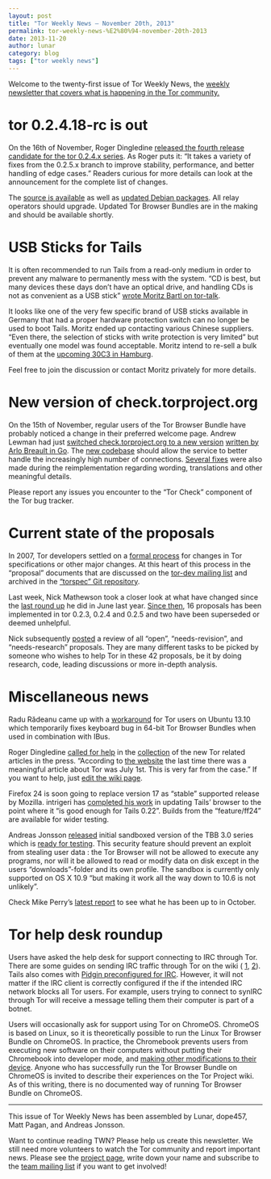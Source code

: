 ```yaml
---
layout: post
title: "Tor Weekly News — November 20th, 2013"
permalink: tor-weekly-news-%E2%80%94-november-20th-2013
date: 2013-11-20
author: lunar
category: blog
tags: ["tor weekly news"]
---
```


Welcome to the twenty-first issue of Tor Weekly News, the [weekly newsletter that covers what is happening in the Tor community.](https://lists.torproject.org/cgi-bin/mailman/listinfo/tor-news/)

# tor 0.2.4.18-rc is out

On the 16th of November, Roger Dingledine [released the fourth release candidate for the tor 0.2.4.x series](https://lists.torproject.org/pipermail/tor-talk/2013-November/031110.html). As Roger puts it: “It takes a variety of fixes from the 0.2.5.x branch to improve stability, performance, and better handling of edge cases.” Readers curious for more details can look at the announcement for the complete list of changes.

The [source is available](https://www.torproject.org/dist/) as well as [updated Debian packages](https://www.torproject.org/docs/debian.html#development). All relay operators should upgrade. Updated Tor Browser Bundles are in the making and should be available shortly.

# USB Sticks for Tails

It is often recommended to run Tails from a read-only medium in order to prevent any malware to permanently mess with the system. “CD is best, but many devices these days don’t have an optical drive, and handling CDs is not as convenient as a USB stick” [wrote Moritz Bartl on tor-talk](https://lists.torproject.org/pipermail/tor-talk/2013-November/031092.html).

It looks like one of the very few specific brand of USB sticks available in Germany that had a proper hardware protection switch can no longer be used to boot Tails. Moritz ended up contacting various Chinese suppliers. “Even there, the selection of sticks with write protection is very limited” but eventually one model was found acceptable. Moritz intend to re-sell a bulk of them at the [upcoming 30C3 in Hamburg](https://events.ccc.de/congress/2013/).

Feel free to join the discussion or contact Moritz privately for more details.

# New version of check.torproject.org

On the 15th of November, regular users of the Tor Browser Bundle have probably noticed a change in their preferred welcome page. Andrew Lewman had just [switched check.torproject.org to a new version](https://lists.torproject.org/pipermail/tor-talk/2013-November/031126.html) [written by Arlo Breault in Go](https://bugs.torproject.org/9529). The [new codebase](https://gitweb.torproject.org/check.git) should allow the service to better handle the increasingly high number of connections. [Several fixes](https://trac.torproject.org/projects/tor/query?status=closed&changetime=2013-11-15..&component=Tor+Check) were also made during the reimplementation regarding wording, translations and other meaningful details.

Please report any issues you encounter to the “Tor Check” component of the Tor bug tracker.

# Current state of the proposals

In 2007, Tor developers settled on a [formal process](https://gitweb.torproject.org/torspec.git/blob/HEAD:/proposals/001-process.txt) for changes in Tor specifications or other major changes. At this heart of this process in the “proposal” documents that are discussed on the [tor-dev mailing list](https://lists.torproject.org/cgi-bin/mailman/listinfo/tor-dev) and archived in the [“torspec” Git repository](https://gitweb.torproject.org/torspec.git/tree/HEAD:/proposals).

Last week, Nick Mathewson took a closer look at what have changed since the [last round up](https://lists.torproject.org/pipermail/tor-dev/2012-June/003641.html) he did in June last year. [Since then](https://lists.torproject.org/pipermail/tor-dev/2013-November/005797.html), 16 proposals has been implemented in tor 0.2.3, 0.2.4 and 0.2.5 and two have been superseded or deemed unhelpful.

Nick subsequently [posted](https://lists.torproject.org/pipermail/tor-dev/2013-November/005798.html) a review of all “open”, “needs-revision”, and “needs-research” proposals. They are many different tasks to be picked by someone who wishes to help Tor in these 42 proposals, be it by doing research, code, leading discussions or more in-depth analysis.

# Miscellaneous news

Radu Rădeanu came up with a [workaround](https://bugs.torproject.org/9353#comment:38) for Tor users on Ubuntu 13.10 which temporarily fixes keyboard bug in 64-bit Tor Browser Bundles when used in combination with IBus.

Roger Dingledine [called for help](https://lists.torproject.org/pipermail/tor-talk/2013-November/031134.html) in the [collection](https://bugs.torproject.org/10182) of the new Tor related articles in the press. “According to [the website](https://www.torproject.org/press/press) the last time there was a meaningful article about Tor was July 1st. This is very far from the case.” If you want to help, just [edit the wiki page](https://trac.torproject.org/projects/tor/wiki/TorArticles).

Firefox 24 is soon going to replace version 17 as “stable” supported release by Mozilla. intrigeri has [completed his work](https://mailman.boum.org/pipermail/tails-dev/2013-November/004165.html) in updating Tails’ browser to the point where it “is good enough for Tails 0.22”. Builds from the “feature/ff24” are available for wider testing.

Andreas Jonsson [released](https://lists.torproject.org/pipermail/tor-talk/2013-November/031111.html) initial sandboxed version of the TBB 3.0 series which is [ready for testing](https://github.com/trams242/tor-browser-bundle). This security feature should prevent an exploit from stealing user data : the Tor Browser will not be allowed to execute any programs, nor will it be allowed to read or modify data on disk except in the users “downloads”-folder and its own profile. The sandbox is currently only supported on OS X 10.9 “but making it work all the way down to 10.6 is not unlikely”.

Check Mike Perry’s [latest report](https://lists.torproject.org/pipermail/tor-reports/2013-November/000384.html) to see what he has been up to in October.

# Tor help desk roundup

Users have asked the help desk for support connecting to IRC through Tor. There are some guides on sending IRC traffic through Tor on the wiki ( [1](https://trac.torproject.org/projects/tor/wiki/doc/TorifyHOWTO/InstantMessaging), [2](https://trac.torproject.org/projects/tor/wiki/doc/TorifyHOWTO/IrcSilc)). Tails also comes with [Pidgin preconfigured for IRC](https://tails.boum.org/doc/anonymous_internet/pidgin/). However, it will not matter if the IRC client is correctly configured if the if the intended IRC network blocks all Tor users. For example, users trying to connect to synIRC through Tor will receive a message telling them their computer is part of a botnet.

Users will occasionally ask for support using Tor on ChromeOS. ChromeOS is based on Linux, so it is theoretically possible to run the Linux Tor Browser Bundle on ChromeOS. In practice, the Chromebook prevents users from executing new software on their computers without putting their Chromebook into developer mode, and [making other modifications to their device](http://www.chromium.org/chromium-os/chromiumos-design-docs/security-overview). Anyone who has successfully run the Tor Browser Bundle on ChromeOS is invited to describe their experiences on the Tor Project wiki. As of this writing, there is no documented way of running Tor Browser Bundle on ChromeOS.

* * *

This issue of Tor Weekly News has been assembled by Lunar, dope457, Matt Pagan, and Andreas Jonsson.

Want to continue reading TWN? Please help us create this newsletter. We still need more volunteers to watch the Tor community and report important news. Please see the [project page](https://trac.torproject.org/projects/tor/wiki/TorWeeklyNews), write down your name and subscribe to the [team mailing list](https://lists.torproject.org/cgi-bin/mailman/listinfo/news-team) if you want to get involved!

